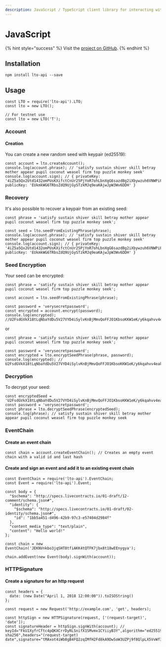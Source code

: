 ```yaml
---
description: JavaScript / TypeScript client library for interacting with LTO Network
---
```


# JavaScript

{% hint style="success" %}
Visit the [project on GitHub](https://github.com/ltonetwork/lto-api.js).
{% endhint %}

## Installation

```text
npm install lto-api --save
```

## Usage

```text
const LTO = require('lto-api').LTO;
const lto = new LTO();

// For testnet use
const lto = new LTO('T');
```

### Account

#### **Creation**

You can create a new random seed with keypair \(ed25519\):

```text
const account = lto.createAccount();
console.log(account.phrase); // 'satisfy sustain shiver skill betray mother appear pupil coconut weasel firm top puzzle monkey seek'
console.log(account.sign); // { privateKey: '4iZ5a5Qx2Utd1432omPUsKXifctCnUr25PjYoR7ohLbnXgG6sazdBg2iXbywzuh6VNWPiFPCudSV2du9HxGxT8mV', publicKey: 'EUkmkWG6TRbsZdQ9UjGySTzkMJq9eaKAjwJpW3Wv6DDH' }
```

### **Recovery**

It's also possible to recover a keypair from an existing seed:

```text
const phrase = 'satisfy sustain shiver skill betray mother appear pupil coconut weasel firm top puzzle monkey seek';

const seed = lto.seedFromExistingPhrase(phrase);
console.log(account.phrase); // 'satisfy sustain shiver skill betray mother appear pupil coconut weasel firm top puzzle monkey seek'
console.log(account.sign); // { privateKey: '4iZ5a5Qx2Utd1432omPUsKXifctCnUr25PjYoR7ohLbnXgG6sazdBg2iXbywzuh6VNWPiFPCudSV2du9HxGxT8mV', publicKey: 'EUkmkWG6TRbsZdQ9UjGySTzkMJq9eaKAjwJpW3Wv6DDH' }
```

### **Seed Encryption**

Your seed can be encrypted:

```text
const phrase = 'satisfy sustain shiver skill betray mother appear pupil coconut weasel firm top puzzle monkey seek';

const account = lto.seedFromExistingPhrase(phrase);

const password = 'verysecretpassword';
const encrypted = account.encrypt(password); 
console.log(encrypted); //U2FsdGVkX18tLqNbaYdDu5V27VYD4iSylvKnBjMmvQoFFJO1KbsoKKW1eK/y6kqahvv4eak8Uf8tO1w2I9hbcWFUJDysZh1UyaZt6TmXwYfUZq163e9qRhPn4xC8VkxFCymdzYNBAZgyw8ziRhSujujiDZFT3PTmhhkBwIT7FMs=
```

or

```text
const phrase = 'satisfy sustain shiver skill betray mother appear pupil coconut weasel firm top puzzle monkey seek';

const password = 'verysecretpassword';
const encrypted = lto.encryptSeedPhrase(phrase, password);
console.log(encrypted); // U2FsdGVkX18tLqNbaYdDu5V27VYD4iSylvKnBjMmvQoFFJO1KbsoKKW1eK/y6kqahvv4eak8Uf8tO1w2I9hbcWFUJDysZh1UyaZt6TmXwYfUZq163e9qRhPn4xC8VkxFCymdzYNBAZgyw8ziRhSujujiDZFT3PTmhhkBwIT7FMs=
```

### **Decryption**

To decrypt your seed:

```text
const encryptedSeed = 'U2FsdGVkX18tLqNbaYdDu5V27VYD4iSylvKnBjMmvQoFFJO1KbsoKKW1eK/y6kqahvv4eak8Uf8tO1w2I9hbcWFUJDysZh1UyaZt6TmXwYfUZq163e9qRhPn4xC8VkxFCymdzYNBAZgyw8ziRhSujujiDZFT3PTmhhkBwIT7FMs=';
const password = 'verysecretpassword';
const phrase = lto.decryptSeedPhrase(encryptedSeed);
console.log(phrase); // satisfy sustain shiver skill betray mother appear pupil coconut weasel firm top puzzle monkey seek
```

### EventChain

#### **Create an event chain**

```text
const chain = account.createEventChain(); // Creates an empty event chain with a valid id and last hash
```

#### **Create and sign an event and add it to an existing event chain**

```text
const EventChain = require('lto-api').EventChain;
const Event = require('lto-api').Event;

const body = {
  "$schema": "http://specs.livecontracts.io/01-draft/12-comment/schema.json#",
  "identity": {
    "$schema": "http://specs.livecontracts.io/01-draft/02-identity/schema.json#",
    "id": "1bb5a451-d496-42b9-97c3-e57404d2984f"
  },
  "content_media_type": "text/plain",
  "content": "Hello world!"
};

const chain = new EventChain('JEKNVnkbo3jqSHT8tfiAKK4tQTFK7jbx8t18wEEnygya');

chain.addEvent(new Event(body).signWith(account));
```

### HTTPSignature

#### **Create a signature for an http request**

```text
const headers = {
  date: (new Date("April 1, 2018 12:00:00")).toISOString()
};

const request = new Request('http://example.com', 'get', headers);

const httpSign = new HTTPSignature(request, ['(request-target)', 'date']);
const signatureHeader = httpSign.signWith(account); // keyId="FkU1XyfrCftc4pQKXCrrDyRLSnifX1SMvmx1CYiiyB3Y",algorithm="ed25519-sha256",headers="(request-target) date",signature="tMAxot4iWb8gB4FQ2zqIMfH2Fd8kA9DwSoW3UZPj9f8QlpLX5VvWf314vFnM8MsDo5kqtGzk7XOOy0TL4zVWAg=="
```

